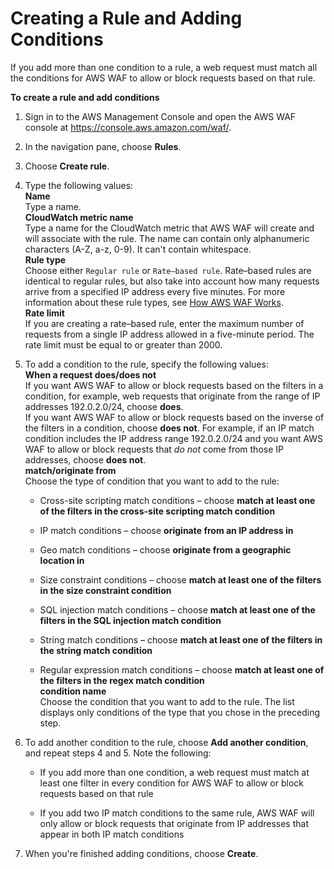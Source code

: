 # Creating a Rule and Adding Conditions<a name="web-acl-rules-creating"></a>

If you add more than one condition to a rule, a web request must match all the conditions for AWS WAF to allow or block requests based on that rule\.

**To create a rule and add conditions**

1. Sign in to the AWS Management Console and open the AWS WAF console at [https://console\.aws\.amazon\.com/waf/](https://console.aws.amazon.com/waf/)\. 

1. In the navigation pane, choose **Rules**\.

1. Choose **Create rule**\.

1. Type the following values:  
**Name**  
Type a name\.   
**CloudWatch metric name**  
Type a name for the CloudWatch metric that AWS WAF will create and will associate with the rule\. The name can contain only alphanumeric characters \(A\-Z, a\-z, 0\-9\)\. It can't contain whitespace\.  
**Rule type**  
Choose either `Regular rule` or `Rate–based rule`\. Rate–based rules are identical to regular rules, but also take into account how many requests arrive from a specified IP address every five minutes\. For more information about these rule types, see [How AWS WAF Works](how-aws-waf-works.md)\.  
**Rate limit**  
If you are creating a rate–based rule, enter the maximum number of requests from a single IP address allowed in a five\-minute period\. The rate limit must be equal to or greater than 2000\.

1. To add a condition to the rule, specify the following values:   
**When a request does/does not**  
If you want AWS WAF to allow or block requests based on the filters in a condition, for example, web requests that originate from the range of IP addresses 192\.0\.2\.0/24, choose **does**\.  
If you want AWS WAF to allow or block requests based on the inverse of the filters in a condition, choose **does not**\. For example, if an IP match condition includes the IP address range 192\.0\.2\.0/24 and you want AWS WAF to allow or block requests that *do not* come from those IP addresses, choose **does not**\.  
**match/originate from**  
Choose the type of condition that you want to add to the rule:  

   + Cross\-site scripting match conditions – choose **match at least one of the filters in the cross\-site scripting match condition**

   + IP match conditions – choose **originate from an IP address in**

   + Geo match conditions – choose **originate from a geographic location in**

   + Size constraint conditions – choose **match at least one of the filters in the size constraint condition**

   + SQL injection match conditions – choose **match at least one of the filters in the SQL injection match condition**

   + String match conditions – choose **match at least one of the filters in the string match condition**

   + Regular expression match conditions – choose **match at least one of the filters in the regex match condition**  
**condition name**  
Choose the condition that you want to add to the rule\. The list displays only conditions of the type that you chose in the preceding step\.

1. To add another condition to the rule, choose **Add another condition**, and repeat steps 4 and 5\. Note the following:

   + If you add more than one condition, a web request must match at least one filter in every condition for AWS WAF to allow or block requests based on that rule 

   + If you add two IP match conditions to the same rule, AWS WAF will only allow or block requests that originate from IP addresses that appear in both IP match conditions 

1. When you're finished adding conditions, choose **Create**\.
